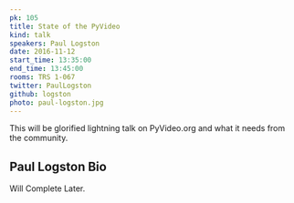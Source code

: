 ```yaml
---
pk: 105
title: State of the PyVideo
kind: talk
speakers: Paul Logston
date: 2016-11-12
start_time: 13:35:00
end_time: 13:45:00
rooms: TRS 1-067
twitter: PaulLogston
github: logston
photo: paul-logston.jpg
---
```


This will be  glorified lightning talk on PyVideo.org and what it needs from the community.

## Paul Logston Bio

Will Complete Later.